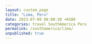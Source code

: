 ```yaml
---
layout: custom_page
title: "Lima, Peru"
date: 2023-07-09 08:00:30 +0100
categories: travel SouthAmerica Peru
permalink: /southamerica/lima/
unpublished: true
---
```


